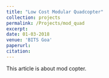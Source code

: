 ```yaml
---
title: "Low Cost Modular Quadcopter"
collection: projects
permalink: /Projects/mod_quad
excerpt: 
date: 01-03-2018
venue: 'BITS Goa'
paperurl: 
citation: 
---
```


This article is about mod copter. 